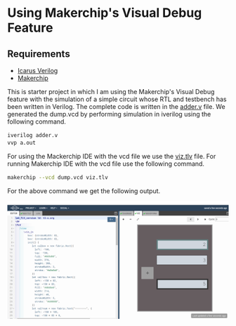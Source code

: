 # Using Makerchip's Visual Debug Feature
## Requirements
- [Icarus Verilog](https://iverilog.fandom.com/wiki/Installation_Guide)
- [Makerchip](https://pypi.org/project/makerchip-app/)
  
This is starter project in which I am using the Makerchip's Visual Debug feature with the simulation of a simple circuit whose RTL and testbench has been written in Verilog. The complete code is written in the [adder.v](./adder.v) file. We generated the dump.vcd by performing simulation in iverilog using the following command.

```bash
iverilog adder.v
vvp a.out
```
For using the Mackerchip IDE with the vcd file we use the [viz.tlv](viz.tlv) file. For running Makerchip IDE with the vcd file use the following command.

```bash
makerchip --vcd dump.vcd viz.tlv 
```
For the above command we get the following output.

![Output of the Makerchip](./output.png)
